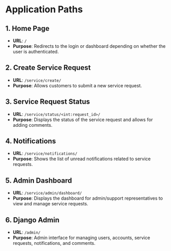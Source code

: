 
# Application Paths

## 1. **Home Page**
- **URL**: `/`
- **Purpose**: Redirects to the login or dashboard depending on whether the user is authenticated.

## 2. **Create Service Request**
- **URL**: `/service/create/`
- **Purpose**: Allows customers to submit a new service request.

## 3. **Service Request Status**
- **URL**: `/service/status/<int:request_id>/`
- **Purpose**: Displays the status of the service request and allows for adding comments.

## 4. **Notifications**
- **URL**: `/service/notifications/`
- **Purpose**: Shows the list of unread notifications related to service requests.

## 5. **Admin Dashboard**
- **URL**: `/service/admin/dashboard/`
- **Purpose**: Displays the dashboard for admin/support representatives to view and manage service requests.

## 6. **Django Admin**
- **URL**: `/admin/`
- **Purpose**: Admin interface for managing users, accounts, service requests, notifications, and comments.

